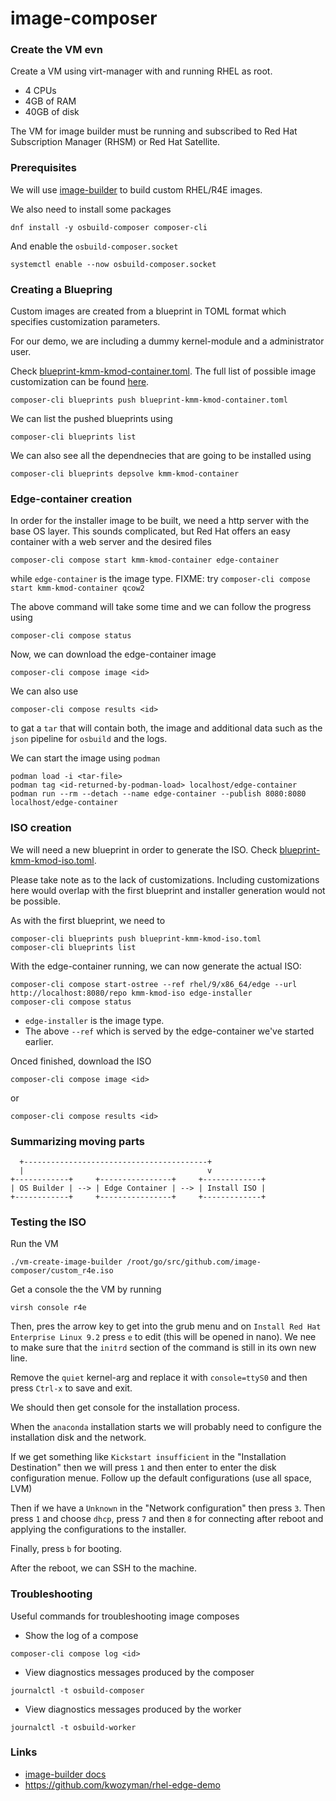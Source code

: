 # image-composer

### Create the VM evn

Create a VM using virt-manager with and running RHEL as root.
* 4 CPUs
* 4GB of RAM
* 40GB of disk

The VM for image builder must be running and subscribed to Red Hat Subscription
Manager (RHSM) or Red Hat Satellite.

### Prerequisites

We will use [image-builder](https://access.redhat.com/documentation/en-us/red_hat_enterprise_linux/9/html/composing_a_customized_rhel_system_image/index) to build custom RHEL/R4E images.

We also need to install some packages
```
dnf install -y osbuild-composer composer-cli
```

And enable the `osbuild-composer.socket`
```
systemctl enable --now osbuild-composer.socket
```

### Creating a Bluepring

Custom images are created from a blueprint in TOML format which specifies
customization parameters.

For our demo, we are including a dummy kernel-module and a administrator user.

Check [blueprint-kmm-kmod-container.toml](./blueprint-kmm-kmod-container.toml).
The full list of possible image customization can be found [here](https://access.redhat.com/documentation/en-us/red_hat_enterprise_linux/9/html/composing_a_customized_rhel_system_image/creating-system-images-with-composer-command-line-interface_composing-a-customized-rhel-system-image#image-customizations_creating-system-images-with-composer-command-line-interface).
```
composer-cli blueprints push blueprint-kmm-kmod-container.toml
```

We can list the pushed blueprints using
```
composer-cli blueprints list
```

We can also see all the dependnecies that are going to be installed using
```
composer-cli blueprints depsolve kmm-kmod-container
```

### Edge-container creation

In order for the installer image to be built, we need a http server with the base OS layer.
This sounds complicated, but Red Hat offers an easy container with a web server and the desired files
```
composer-cli compose start kmm-kmod-container edge-container
```
while `edge-container` is the image type.
FIXME: try `composer-cli compose start kmm-kmod-container qcow2`

The above command will take some time and we can follow the progress using
```
composer-cli compose status
```

Now, we can download the edge-container image
```
composer-cli compose image <id>
```

We can also use
```
composer-cli compose results <id>
```
to gat a `tar` that will contain both, the image and additional data such as
the `json` pipeline for `osbuild` and the logs.

We can start the image using `podman`
```
podman load -i <tar-file>
podman tag <id-returned-by-podman-load> localhost/edge-container
podman run --rm --detach --name edge-container --publish 8080:8080 localhost/edge-container
```

### ISO creation

We will need a new blueprint in order to generate the ISO.
Check [blueprint-kmm-kmod-iso.toml](./blueprint-kmm-kmod-iso.toml).

Please take note as to the lack of customizations. Including customizations here
would overlap with the first blueprint and installer generation would not be possible.

As with the first blueprint, we need to
```
composer-cli blueprints push blueprint-kmm-kmod-iso.toml
composer-cli blueprints list
```

With the edge-container running, we can now generate the actual ISO:

```
composer-cli compose start-ostree --ref rhel/9/x86_64/edge --url http://localhost:8080/repo kmm-kmod-iso edge-installer
composer-cli compose status
```
* `edge-installer` is the image type.
* The above `--ref` which is served by the edge-container we've started earlier.

Onced finished, download the ISO
```
composer-cli compose image <id>
```
or
```
composer-cli compose results <id>
```

### Summarizing moving parts

```
  +-----------------------------------------+
  |                                         v
+------------+     +----------------+     +-------------+
| OS Builder | --> | Edge Container | --> | Install ISO |
+------------+     +----------------+     +-------------+
```

### Testing the ISO

Run the VM
```
./vm-create-image-builder /root/go/src/github.com/image-composer/custom_r4e.iso
```

Get a console the the VM by running
```
virsh console r4e
```

Then, pres the <up> arrow key to get into the grub menu and on
`Install Red Hat Enterprise Linux 9.2` press `e` to edit (this will be opened in nano).
We nee to make sure that the `initrd` section of the command is still in its own
new line.

Remove the `quiet` kernel-arg and replace it with `console=ttyS0` and then
press `Ctrl-x` to save and exit.

We should then get console for the installation process.

When the `anaconda` installation starts we will probably need to configure the
installation disk and the network.

If we get something like `Kickstart insufficient` in the "Installation Destination"
then we will press `1` and then enter to enter the disk configuration menue.
Follow up the default configurations (use all space, LVM)

Then if we have a `Unknown` in the "Network configuration" then press `3`.
Then press `1` and choose `dhcp`, press `7` and then `8` for connecting after reboot
and applying the configurations to the installer.

Finally, press `b` for booting.

After the reboot, we can SSH to the machine.

### Troubleshooting

Useful commands for troubleshooting image composes

* Show the log of a compose
```
composer-cli compose log <id>
```

* View diagnostics messages produced by the composer
```
journalctl -t osbuild-composer
```

* View diagnostics messages produced by the worker
```
journalctl -t osbuild-worker
```

### Links

* [image-builder docs](https://www.osbuild.org/guides/introduction.html)
* https://github.com/kwozyman/rhel-edge-demo
